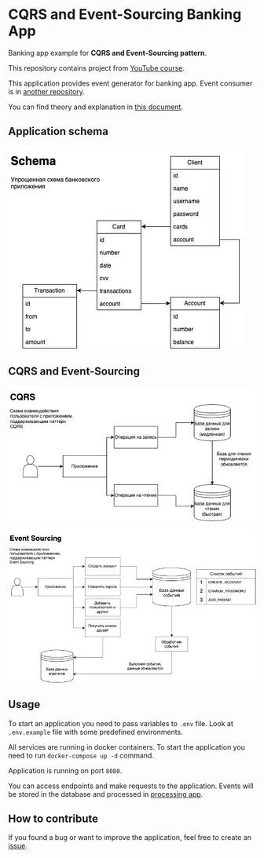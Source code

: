# CQRS and Event-Sourcing Banking App

Banking app example for **CQRS and Event-Sourcing pattern**.

This repository contains project
from [YouTube course](https://www.youtube.com/playlist?list=PL3Ur78l82EFD_M2te726IZ63rwBlY96M-).

This application provides event generator for banking app. Event consumer is
in [another repository](https://github.com/springbootcourses/cqrs-banking-proccessing-app).

You can find theory and explanation
in [this document](https://docs.google.com/document/d/1-TTxft3nS5C11puQ1LMLj3ZEtY4sOhp7WEEMkltnwds/edit).

## Application schema

![Schema](docs/schema.png)

## CQRS and Event-Sourcing

![CQRS](docs/cqrs.png)

![Event Sourcing](docs/event-sourcing.png)

## Usage

To start an application you need to pass variables to `.env` file. Look
at `.env.example` file with some predefined environments.

All services are running in docker containers. To start the application
you need to run `docker-compose up -d` command.

Application is running on port `8080`.

You can access endpoints and make requests to the application. Events will be
stored in the database and processed
in [processing app](https://github.com/springbootcourses/cqrs-banking-proccessing-app).

## How to contribute

If you found a bug or want to improve the application, feel free to create
an [issue](https://github.com/springbootcourses/cqrs-banking-app/issues).